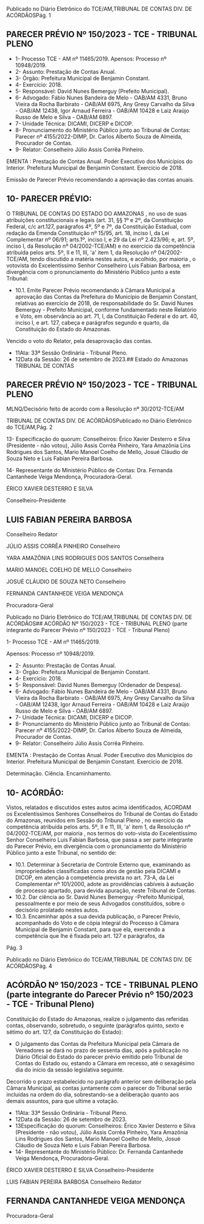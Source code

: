 Publicado  no  Diário  Eletrônico do TCE/AM,TRIBUNAL DE CONTAS DIV. DE ACÓRDÃOSPág. 1

## PARECER PRÉVIO Nº 150/2023 - TCE - TRIBUNAL PLENO

- 1- Processo TCE - AM nº 11465/2019. Apensos: Processo nº  10948/2019.
- 2- Assunto: Prestação de Contas Anual.
- 3- Órgão: Prefeitura Municipal de Benjamin Constant.
- 4- Exercício: 2018.
- 5- Responsável: David Nunes Bemerguy (Prefeito Municipal).
- 6- Advogado: Fábio Nunes Bandeira de Melo - OAB/AM 4331, Bruno Vieira da Rocha Barbirato - OAB/AM 6975, Any Gresy Carvalho da Silva - OAB/AM 12438, Igor Arnaud Ferreira - OAB/AM 10428 e Laiz Araújo Russo de Melo e Silva - OAB/AM 6897.
- 7- Unidade Técnica: DICAMI, DICERP e DICOP.
- 8- Pronunciamento do  Ministério  Público  junto  ao  Tribunal  de  Contas: Parecer  nº 4155/2022-DIMP,  Dr. Carlos Alberto Souza de Almeida, Procurador de Contas.
- 9- Relator: Conselheiro Júlio Assis Corrêa Pinheiro.

EMENTA : Prestação de Contas Anual. Poder Executivo dos Municípios do Interior. Prefeitura Municipal  de  Benjamin  Constant.    Exercício  de 2018.

Emissão de Parecer Prévio recomendando a aprovação das contas anuais.

## 10-  PARECER PRÉVIO:

O  TRIBUNAL  DE  CONTAS  DO  ESTADO  DO  AMAZONAS ,  no  uso  de  suas atribuições  constitucionais  e  legais  (art.  31,  §§  1º  e  2º,  da  Constituição  Federal,  c/c art.127,  parágrafos  4º,  5º  e  7º,  da  Constituição  Estadual,  com  redação  da  Emenda Constituição nº 15/95, art. 18, inciso I, da Lei Complementar nº 06/91; arts.1º, inciso I, e 29  da  Lei  nº  2.423/96;  e,  art.  5º,  inciso  I,  da  Resolução  nº  04/2002-TCE/AM)  e  no exercício da competência atribuída pelos arts. 5º, II e 11, III, 'a' item 1, da Resolução nº 04/2002-TCE/AM, tendo discutido a matéria nestes autos, e acolhido, por maioria , o votovista do Excelentíssimo Senhor Conselheiro Luis Fabian Barbosa, em divergência com o pronunciamento do Ministério Público junto a este Tribunal:

- 10.1. Emite Parecer Prévio recomendando à Câmara Municipal a aprovação das  Contas  da Prefeitura do Município de Benjamin Constant,  relativas  ao  exercício  de  2018,  de  responsabilidade  do  Sr. David  Nunes  Bemerguy  -  Prefeito  Municipal,  conforme  fundamentado neste Relatório  e  Voto,  em  observância  ao  art.  71,  I,  da  Constituição Federal e do art. 40, inciso I, e art. 127, cabeça e parágrafos segundo e quarto, da Constituição do Estado do Amazonas.

Vencido o voto do Relator, pela desaprovação das contas.

- 11Ata: 33ª Sessão Ordinária - Tribunal Pleno.
- 12Data da Sessão: 26 de setembro de 2023.## Estado do Amazonas TRIBUNAL DE CONTAS

## PARECER PRÉVIO Nº 150/2023 - TCE - TRIBUNAL PLENO

MLNQ/Decisório feito de acordo com a Resolução nº 30/2012-TCE/AM

TRIBUNAL DE CONTAS DIV. DE ACÓRDÃOSPublicado  no  Diário  Eletrônico do TCE/AM,Pág. 2

13- Especificação do quorum: Conselheiros: Érico Xavier Desterro e Silva (Presidente - não votou), Júlio Assis Corrêa Pinheiro, Yara Amazônia Lins Rodrigues dos Santos, Mario Manoel Coelho de Mello, Josué Cláudio de Souza Neto e Luis Fabian Pereira Barbosa.

14-  Representante do Ministério Público de Contas: Dra. Fernanda Cantanhede Veiga Mendonça, Procuradora-Geral.

ÉRICO XAVIER DESTERRO E SILVA

Conselheiro-Presidente

## LUIS FABIAN PEREIRA BARBOSA

Conselheiro Redator

JÚLIO ASSIS CORRÊA PINHEIRO Conselheiro

YARA AMAZÔNIA LINS RODRIGUES DOS SANTOS Conselheira

MARIO MANOEL COELHO DE MELLO Conselheiro

JOSUÉ CLÁUDIO DE SOUZA NETO Conselheiro

FERNANDA CANTANHEDE VEIGA MENDONÇA

Procuradora-Geral

Publicado  no  Diário  Eletrônico do TCE/AM,TRIBUNAL DE CONTAS DIV. DE ACÓRDÃOS## ACÓRDÃO Nº 150/2023 - TCE - TRIBUNAL PLENO (parte integrante do Parecer Prévio nº 150/2023 - TCE - Tribunal Pleno)

1- Processo TCE - AM nº 11465/2019.

Apensos: Processo nº  10948/2019.

- 2- Assunto: Prestação de Contas Anual.
- 3- Órgão: Prefeitura Municipal de Benjamin Constant.
- 4- Exercício: 2018.
- 5- Responsável: David Nunes Bemerguy (Ordenador de Despesa).
- 6- Advogado: Fábio  Nunes  Bandeira de Melo - OAB/AM 4331, Bruno Vieira da Rocha Barbirato - OAB/AM 6975, Any Gresy Carvalho da Silva - OAB/AM 12438, Igor Arnaud Ferreira - OAB/AM 10428 e Laiz Araújo Russo de Melo e Silva - OAB/AM 6897.
- 7- Unidade Técnica: DICAMI, DICERP e DICOP.
- 8- Pronunciamento do  Ministério  Público  junto  ao  Tribunal  de  Contas: Parecer  nº 4155/2022-DIMP,  Dr. Carlos Alberto Souza de Almeida, Procurador de Contas.
- 9- Relator: Conselheiro Júlio Assis Corrêa Pinheiro.

EMENTA : Prestação de Contas Anual. Poder Executivo dos Municípios do Interior. Prefeitura Municipal de Benjamin Constant. Exercício de 2018.

Determinação. Ciência. Encaminhamento.

## 10-  ACÓRDÃO:

Vistos, relatados e discutidos estes autos acima identificados, ACORDAM os Excelentíssimos Senhores Conselheiros do Tribunal de Contas do Estado do Amazonas, reunidos em Sessão do Tribunal Pleno , no exercício da competência atribuída pelos arts. 5º, II e 11, III, 'a' item 1, da Resolução nº 04/2002-TCE/AM, por maioria , nos termos do voto-vista do Excelentíssimo Senhor Conselheiro Luis Fabian Barbosa, que passa a ser parte integrante do Parecer Prévio, em divergência com o pronunciamento do Ministério Público junto a este Tribunal, no sentido de:

- 10.1. Determinar à  Secretaria  de  Controle  Externo  que,  examinando  as impropriedades  classificadas  como  atos  de  gestão  pela  DICAMI  e DICOP,  em  atenção  à  competência  prevista  no  art.  73-A,  da  Lei Complementar nº 101/2000, adote as providências cabíveis à autuação de  processo  apartado,  para  devida  apuração, neste  Tribunal de Contas.
- 10.2. Dar  ciência ao Sr.  David  Nunes  Bemerguy -Prefeito  Municipal, pessoalmente  e  por  meio  de  seus  Advogados  constituídos,  sobre  o decisório prolatado nestes autos.
- 10.3. Encaminhar após a sua devida publicação, o Parecer Prévio, acompanhado  do  Voto  e  de  cópia  integral  do  Processo  à  Câmara Municipal de Benjamin Constant, para que ela, exercendo a competência que lhe é fixada pelo art. 127 e parágrafos, da

Pág. 3

Publicado  no  Diário  Eletrônico do TCE/AM,TRIBUNAL DE CONTAS DIV. DE ACÓRDÃOSPág. 4

## ACÓRDÃO Nº 150/2023 - TCE - TRIBUNAL PLENO (parte integrante do Parecer Prévio nº 150/2023 - TCE - Tribunal Pleno)

Constituição do Estado  do  Amazonas,  realize  o  julgamento  das referidas contas, observando, sobretudo, o seguinte (parágrafos quinto, sexto e sétimo do art. 127, da Constituição do Estado):

- O  julgamento  das  Contas  da  Prefeitura  Municipal  pela  Câmara  de Vereadores se dará no prazo de sessenta dias, após a publicação no Diário  Oficial  do  Estado  do  parecer  prévio  emitido  pelo  Tribunal  de Contas do Estado ou, estando a Câmara em  recesso, até o sexagésimo dia do início da sessão legislativa seguinte.

Decorrido o prazo estabelecido no parágrafo anterior sem deliberação pela  Câmara  Municipal,  as  contas  juntamente  com  o  parecer  do Tribunal serão incluídas na ordem do dia, sobrestando-se a deliberação quanto aos demais assuntos, para que ultime a votação.

- 11Ata: 33ª Sessão Ordinária - Tribunal Pleno.
- 12Data da Sessão: 26 de setembro de 2023.
- 13Especificação do quorum: Conselheiros: Érico Xavier Desterro e Silva (Presidente - não votou), Júlio Assis Corrêa Pinheiro, Yara Amazônia Lins Rodrigues dos Santos, Mario Manoel Coelho de Mello, Josué Cláudio de Souza Neto e Luis Fabian Pereira Barbosa.
- 14-  Representante do Ministério Público: Dr. Fernanda Cantanhede Veiga Mendonça, Procuradora-Geral.

ÉRICO XAVIER DESTERRO E SILVA Conselheiro-Presidente

LUIS FABIAN PEREIRA BARBOSA Conselheiro Redator

## FERNANDA CANTANHEDE VEIGA MENDONÇA

Procuradora-Geral